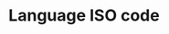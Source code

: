 ---
title: 'Language ISO code'
field: 'dcterms.language'
slug: 'global-language-iso-code'
description: 'A language of the resource. Terms should be in lower case ISO 639-1 (aka Alpha 2) format.'
comment: 'Select from control list'
required: False
vocabulary: 'vocabulary.txt'
module: 'Form'
cluster: 'Global'
policy: 'Controlled value. Single select from control list.'
layout: 'home'
---